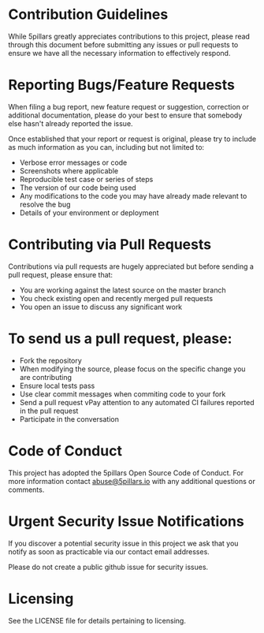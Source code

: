 # Contribution Guidelines

While 5pillars greatly appreciates contributions to this project, please read through this document before submitting any issues or pull requests to ensure we have all the necessary information to effectively respond.

# Reporting Bugs/Feature Requests

When filing a bug report, new feature request or suggestion, correction or additional documentation, please do your best to ensure that somebody else hasn't already reported the issue.

Once established that your report or request is original, please try to include as much information as you can, including but not limited to:

* Verbose error messages or code
* Screenshots where applicable
* Reproducible test case or series of steps
* The version of our code being used
* Any modifications to the code you may have already made relevant to resolve the bug
* Details of your environment or deployment

# Contributing via Pull Requests

Contributions via pull requests are hugely appreciated but before sending a pull request, please ensure that:

* You are working against the latest source on the master branch
* You check existing open and recently merged pull requests
* You open an issue to discuss any significant work
 

# To send us a pull request, please:

* Fork the repository
* When modifying the source, please focus on the specific change you are contributing
* Ensure local tests pass
* Use clear commit messages when commiting code to your fork
* Send a pull request
vPay attention to any automated CI failures reported in the pull request
* Participate in the conversation

# Code of Conduct

This project has adopted the 5pillars Open Source Code of Conduct. For more information contact abuse@5pillars.io with any additional questions or comments.

# Urgent Security Issue Notifications

If you discover a potential security issue in this project we ask that you notify as soon as practicable via our contact email addresses.

Please do not create a public github issue for security issues.

# Licensing

See the LICENSE file for details pertaining to licensing.
